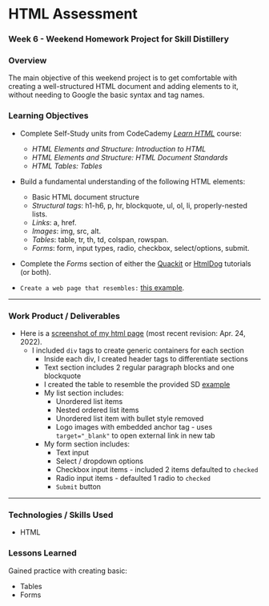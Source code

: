 # HTML Assessment

### Week 6 - Weekend Homework Project for Skill Distillery

### Overview

The main objective of this weekend project is to get comfortable with creating a well-structured HTML document and adding elements to it,
without needing to Google the basic syntax and tag names.

### Learning Objectives

* Complete Self-Study units from CodeCademy _[Learn HTML][Codecademy]_ course:
  * _HTML Elements and Structure: Introduction to HTML_
  * _HTML Elements and Structure: HTML Document Standards_
  * _HTML Tables: Tables_  

* Build a fundamental understanding of the following HTML elements:
  * Basic HTML document structure
  * *Structural tags*: h1-h6, p, hr, blockquote, ul, ol, li, properly-nested lists.
  * *Links*: a, href.
  * *Images*: img, src, alt.
  * *Tables*: table, tr, th, td, colspan, rowspan.
  * *Forms*: form, input types, radio, checkbox, select/options, submit.

* Complete the _Forms_ section of either the [Quackit][quackit] or [HtmlDog][Htmldog] tutorials (or both).

* `Create a web page that resembles:` [this example](images/assessment_example.png).
<hr>

### Work Product / Deliverables

* Here is a [screenshot of my html page](images/BrianHTMLpage.png) (most recent revision: Apr. 24, 2022).
  * I included `div` tags to create generic containers for each section
    * Inside each div, I created header tags to differentiate sections
    * Text section includes 2 regular paragraph blocks and one blockquote
    * I created the table to resemble the provided SD [example](images/assessment_example.png)
    * My list section includes:
      * Unordered list items
      * Nested ordered list items
      * Unordered list item with bullet style removed
      * Logo images with embedded anchor tag - uses `target="_blank"` to open external link in new tab
    * My form section includes:
      * Text input
      * Select / dropdown options
      * Checkbox input items - included 2 items defaulted to `checked`
      * Radio input items - defaulted 1 radio to `checked`
      * `Submit` button
<hr>

### Technologies / Skills Used

* HTML  

### Lessons Learned

Gained practice with creating basic:
  * Tables
  * Forms

[Codecademy]: https://www.codecademy.com/learn/learn-html
[quackit]:http://www.quackit.com/html/tutorial/html_formatting.cfm
[Htmldog]: http://htmldog.com/guides/html/beginner/
